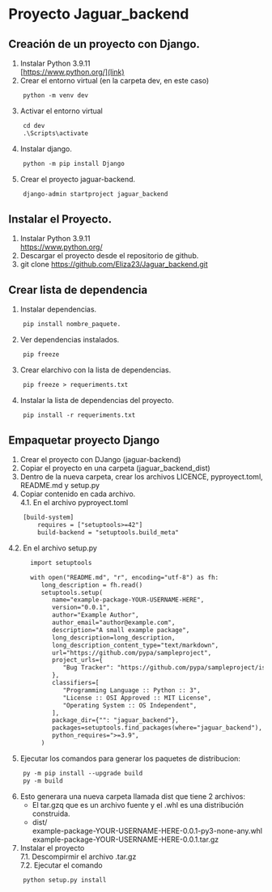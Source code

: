 # Proyecto Jaguar_backend
## Creación de un proyecto con Django. 
1. Instalar Python 3.9.11 <br>
[https://www.python.org/](link)
		  <br>
2. Crear el entorno virtual (en la carpeta dev, en este caso) <br>
```html 
	python -m venv dev 
```
3. Activar el entorno virtual   <br> 
```html   		
	cd dev 
	.\Scripts\activate 
```
4. Instalar django. <br>
```html 
	python -m pip install Django
```
5. Crear el proyecto jaguar-backend.   <br>
```html 
	django-admin startproject jaguar_backend 
```
## Instalar el Proyecto.
1. Instalar Python 3.9.11 </br>
https://www.python.org/   </br>
2. Descargar el proyecto desde el repositorio de github.   </br>
3. git clone https://github.com/Eliza23/Jaguar_backend.git 

## Crear lista de dependencia
1. Instalar dependencias. <br>
```html 
	pip install nombre_paquete. 
```
2. Ver dependencias instalados. </br>
```html 
	pip freeze 
```
3. Crear elarchivo con la lista de dependencias. <br>
```html 
	pip freeze > requeriments.txt 
```
4. Instalar la lista de dependencias del proyecto. <br>
```html 
	pip install -r requeriments.txt 
```
## Empaquetar proyecto Django
1. Crear el proyecto con DJango (jaguar-backend) 
2. Copiar el proyecto en una carpeta (jaguar_backend_dist)
3. Dentro de la nueva carpeta, crear los archivos LICENCE, pyproyect.toml, README.md y setup.py 
4. Copiar contenido en cada archivo. <br>
4.1. En el archivo pyproyect.toml <br>
```html 
	[build-system] 
      	requires = ["setuptools>=42"] 
      	build-backend = "setuptools.build_meta"
```
4.2. En el archivo setup.py  </br>
```html 
      import setuptools 

      with open("README.md", "r", encoding="utf-8") as fh:
         long_description = fh.read() 
         setuptools.setup(
            name="example-package-YOUR-USERNAME-HERE", 
            version="0.0.1", 
            author="Example Author", 
            author_email="author@example.com",
            description="A small example package", 
            long_description=long_description, 
            long_description_content_type="text/markdown", 
            url="https://github.com/pypa/sampleproject", 
            project_urls={ 
               "Bug Tracker": "https://github.com/pypa/sampleproject/issues",
            }, 
            classifiers=[ 
               "Programming Language :: Python :: 3",
               "License :: OSI Approved :: MIT License", 
               "Operating System :: OS Independent", 
            ],
            package_dir={"": "jaguar_backend"}, 
            packages=setuptools.find_packages(where="jaguar_backend"), 
            python_requires=">=3.9",
         )  
```

5. Ejecutar los comandos para generar los paquetes de distribucion: </br>
```html 
	py -m pip install --upgrade build
	py -m build 
```
6. Esto generara una nueva carpeta llamada dist que tiene 2 archivos: </br>
	* El tar.gzq que es un archivo fuente y el .whl es una distribución construida. </br>
	* dist/ <br>
   		example-package-YOUR-USERNAME-HERE-0.0.1-py3-none-any.whl</br>
    		example-package-YOUR-USERNAME-HERE-0.0.1.tar.gz <br>
7. Instalar el proyecto <br>
7.1. Descompirmir el archivo .tar.gz <br>
7.2. Ejecutar el comando  <br>
```html 
	python setup.py install
```

